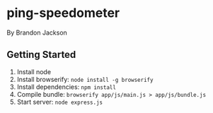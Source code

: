 # ping-speedometer

By Brandon Jackson

## Getting Started

1. Install node
2. Install browserify: `node install -g browserify` 
3. Install dependencies: `npm install`
4. Compile bundle: `browserify app/js/main.js > app/js/bundle.js`
5. Start server: `node express.js`

